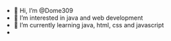 - 👋 Hi, I’m @Dome309
- 👀 I’m interested in java and web development
- 🌱 I’m currently learning java, html, css and javascript
-
<!---
Dome309/Dome309 is a ✨ special ✨ repository because its `README.md` (this file) appears on your GitHub profile.
You can click the Preview link to take a look at your changes.
--->
